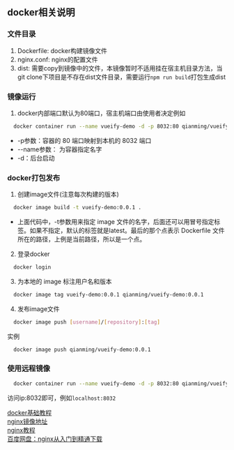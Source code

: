 ## docker相关说明

### 文件目录
1. Dockerfile: docker构建镜像文件
2. nginx.conf: nginx的配置文件
3. dist: 需要copy到镜像中的文件，本镜像暂时不适用挂在宿主机目录方法，当git clone下项目是不存在dist文件目录，需要运行`npm run build`打包生成dist

### 镜像运行
1. docker内部端口默认为80端口，宿主机端口由使用者决定例如
```bash
  docker container run --name vueify-demo -d -p 8032:80 qianming/vueify-demo:0.0.1 
```
- -p参数：容器的 80 端口映射到本机的 8032 端口
- --name参数： 为容器指定名字
- -d：后台启动

### docker打包发布
1. 创建image文件(注意每次构建的版本)
``` bash
  docker image build -t vueify-demo:0.0.1 .
```
- 上面代码中，-t参数用来指定 image 文件的名字，后面还可以用冒号指定标签。如果不指定，默认的标签就是latest。最后的那个点表示 Dockerfile 文件所在的路径，上例是当前路径，所以是一个点。
2. 登录docker
``` bash
  docker login
```
3. 为本地的 image 标注用户名和版本
``` bash
  docker image tag vueify-demo:0.0.1 qianming/vueify-demo:0.0.1
```
4. 发布image文件
``` bash
  docker image push [username]/[repository]:[tag]
```
实例
``` bash
  docker image push qianming/vueify-demo:0.0.1
```

### 使用远程镜像
``` bash
  docker container run --name vueify-demo -d -p 8032:80 qianming/vueify-demo:0.0.1 
```
访问ip:8032即可，例如`localhost:8032`


[docker基础教程](http://www.ruanyifeng.com/blog/2018/02/docker-tutorial.html)  
[nginx镜像地址](https://hub.docker.com/_/nginx)  
[nginx教程](http://tengine.taobao.org/book/index.html)  
[百度网盘：nginx从入门到精通下载](https://pan.baidu.com/s/1o6KCn7W)  
